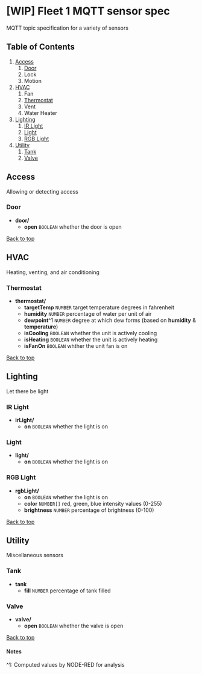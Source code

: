 # [WIP] Fleet 1 MQTT sensor spec
MQTT topic specification for a variety of sensors

## Table of Contents
1. [Access](#access)
    1. [Door](#door)
    1. Lock
    1. Motion
1. [HVAC](#hvac)
    1. Fan
    1. [Thermostat](#thermostat)
    1. Vent
    1. Water Heater
1. [Lighting](#lighting)
    1. [IR Light](#ir-light)
    1. [Light](#light)
    1. [RGB Light](#rgb-light)
1. [Utility](#utility)
    1. [Tank](#tank)
    1. [Valve](#valve)

## Access
Allowing or detecting access

### Door
- __door/__
  - __open__ `BOOLEAN` whether the door is open

[Back to top](#table-of-contents)

## HVAC
Heating, venting, and air conditioning

### Thermostat
- __thermostat/__
  - __targetTemp__ `NUMBER` target temperature degrees in fahrenheit
  - __humidity__ `NUMBER` percentage of water per unit of air
  - __dewpoint__^1 `NUMBER` degree at which dew forms (based on __humidity__ & __temperature__)
  - __isCooling__ `BOOLEAN` whether the unit is actively cooling
  - __isHeating__ `BOOLEAN` whether the unit is actively heating
  - __isFanOn__ `BOOLEAN` whther the unit fan is on

[Back to top](#table-of-contents)

## Lighting
Let there be light

### IR Light
- __irLight/__
  - __on__ `BOOLEAN` whether the light is on

### Light
- __light/__
  - __on__ `BOOLEAN` whether the light is on

### RGB Light
- __rgbLight/__
  - __on__ `BOOLEAN` whether the light is on
  - __color__ `NUMBER[]` red, green, blue intensity values (0-255)
  - __brightness__ `NUMBER` percentage of brightness (0-100)

[Back to top](#table-of-contents)

## Utility
Miscellaneous sensors

### Tank
- __tank__
  - __fill__ `NUMBER` percentage of tank filled

### Valve
- __valve/__
  - __open__ `BOOLEAN` whether the valve is open

[Back to top](#table-of-contents)

#### Notes
^1: Computed values by NODE-RED for analysis
